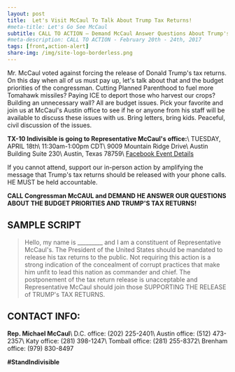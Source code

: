 ```yaml
---
layout: post
title:  Let's Visit McCaul To Talk About Trump Tax Returns!
#meta-title: Let's Go See McCaul
subtitle: CALL TO ACTION – Demand McCaul Answer Questions About Trump's Tax Returns!
#meta-description: CALL TO ACTION - February 20th - 24th, 2017
tags: [front,action-alert]
share-img: /img/site-logo-borderless.png
---
```


Mr. McCaul voted against forcing the release of Donald Trump's tax returns. On this day when all of us must pay up, let's talk about that and the budget priorities of the congressman. Cutting Planned Parenthood to fuel more Tomahawk missiles? Paying ICE to deport those who harvest our crops? Building an unnecessary wall? All are budget issues. Pick your favorite and join us at McCaul's Austin office to see if he or anyone from his staff will be available to discuss these issues with us. Bring letters, bring kids. Peaceful, civil discussion of the issues.

**TX-10 Indivisible is going to Representative McCaul's office:**\\
TUESDAY, APRIL 18th\\
11:30am-1:00pm CDT\\
9009 Mountain Ridge Drive\\
Austin Building Suite 230\\
Austin, Texas 78759\\
[Facebook Event Details](https://www.facebook.com/events/1909840859273142)

If you cannot attend, support our in-person action by amplifying the message that Trump's tax returns should be released with your phone calls. HE MUST be held accountable.

**CALL Congressman McCAUL and DEMAND HE ANSWER OUR QUESTIONS ABOUT THE BUDGET PRIORITIES AND TRUMP'S TAX RETURNS!**


## SAMPLE SCRIPT
>Hello, my name is &#95;&#95;&#95;&#95;&#95;&#95;&#95;&#95;&#95; and I am a constituent of Representative McCaul's. The President of the United States should be mandated to release his tax returns to the public. Not requiring this action is a strong indication of the concealment of corrupt practices that make him unfit to lead this nation as commander and chief. The postponement of the tax return release is unacceptable and Representative McCaul should join those SUPPORTING THE RELEASE of TRUMP's TAX RETURNS.

## CONTACT INFO:

**Rep. Michael McCaul**\\
D.C. office: (202) 225-2401\\
Austin office: (512) 473-2357\\
Katy office: (281) 398-1247\\
Tomball office: (281) 255-8372\\
Brenham office: (979) 830-8497

**#StandIndivisible**
